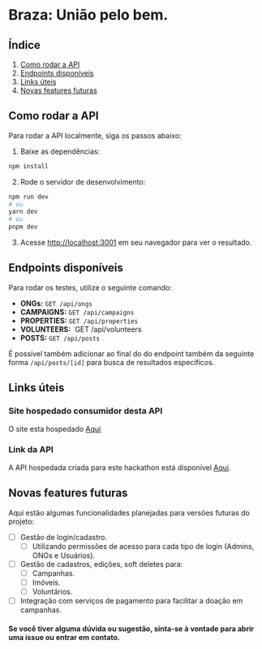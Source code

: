 # Braza: União pelo bem.

## Índice
1. [Como rodar a API](#como-rodar-a-api)
2. [Endpoints disponíveis](#endpoints-disponíveis)
3. [Links úteis](#links-úteis)
4. [Novas features futuras](#novas-features-futuras)

## Como rodar a API
Para rodar a API localmente, siga os passos abaixo:
1. Baixe as dependências:
```bash
npm install
```

2. Rode o servidor de desenvolvimento:
```bash
npm run dev
# ou
yarn dev
# ou
pnpm dev
```

3. Acesse [http://localhost:3001](http://localhost:3001) em seu navegador para ver o resultado.

## Endpoints disponíveis
Para rodar os testes, utilize o seguinte comando:
- **ONGs:** `GET /api/ongs`
- **CAMPAIGNS:** `GET /api/campaigns`
- **PROPERTIES:** `GET /api/properties`
- **VOLUNTEERS:** `GET /api/volunteers
- **POSTS:** `GET /api/posts`

É possível também adicionar ao final do do endpoint também da seguinte forma `/api/posts/[id]` para busca de resultados específicos.

## Links úteis
### Site hospedado consumidor desta API
O site esta hospedado [Aqui](https://hackthonamatata.vercel.app/)

### Link da API
A API hospedada criada para este hackathon está disponível [Aqui](https://hackthonamatata-api-i83l.vercel.app/).

## Novas features futuras
Aqui estão algumas funcionalidades planejadas para versões futuras do projeto:
- [ ] Gestão de login/cadastro.
	- [ ] Utilizando permissões de acesso para cada tipo de login (Admins, ONGs e Usuários).
- [ ] Gestão de cadastros, edições, soft deletes para:
	- [ ] Campanhas.
	- [ ] Imóveis.
	- [ ] Voluntários.
- [ ] Integração com serviços de pagamento para facilitar a doação em campanhas.
 
#### Se você tiver alguma dúvida ou sugestão, sinta-se à vontade para abrir uma issue ou entrar em contato. 
